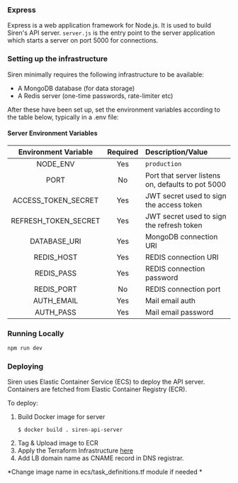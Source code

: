 ### Express
Express is a web application framework for Node.js. It is used to build Siren's API server. `server.js` is the entry point to the server application which starts a server on port 5000 for connections. 


### Setting up the infrastructure

Siren minimally requires the following infrastructure to be available:

- A MongoDB database (for data storage)
- A Redis server (one-time passwords, rate-limiter etc)


After these have been set up, set the environment variables according to the table below, typically in a .env file:

#### Server Environment Variables

|Environment Variable|Required|Description/Value|
|:---:|:---:|:---|
|NODE_ENV|Yes|`production`|
|PORT|No| Port that server listens on, defaults to pot 5000|
|ACCESS_TOKEN_SECRET|Yes| JWT secret used to sign the access token |
|REFRESH_TOKEN_SECRET|Yes| JWT secret used to sign the refresh token|
|DATABASE_URI|Yes| MongoDB connection URI|
|REDIS_HOST |Yes| REDIS connection URI|
|REDIS_PASS |Yes| REDIS connection password|
|REDIS_PORT |No| REDIS connection port|
|AUTH_EMAIL |Yes| Mail email auth|
|AUTH_PASS |Yes| Mail email password|


### Running Locally

```bash
npm run dev
```

### Deploying
Siren uses Elastic Container Service (ECS) to deploy the API server. Containers are fetched from Elastic Container Registry (ECR). 

To deploy:
1) Build Docker image for server
   ```
   $ docker build . siren-api-server
   ```
2) Tag & Upload image to ECR
3) Apply the Terraform Infrastructure [here](https://github.com/mushroom-hat/Siren-Terraform)
4) Add LB domain name as CNAME record in DNS registrar.
   
*Change image name in ecs/task_definitions.tf module if needed *

